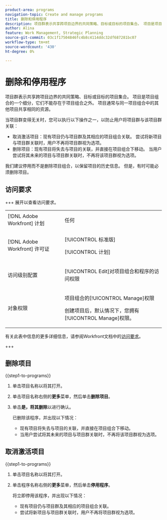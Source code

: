 ```yaml
---
product-area: programs
navigation-topic: Create and manage programs
title: 删除和停用程序
description: 项目群表示共享跨项目边界的共同策略、目标或目标的项目集合。 项目是项目组合的一个细分，它们不能存在于项目组合之外。 项目通常与同一项目组合中的其他项目共享相同的资源。 当程序变得无关时，您可以将其删除或停用。
author: Alina
feature: Work Management, Strategic Planning
source-git-commit: 03c1f17504846fc4b8c4114ddc32df687281bc07
workflow-type: tm+mt
source-wordcount: '430'
ht-degree: 0%

---
```


# 删除和停用程序

项目群表示共享跨项目边界的共同策略、目标或目标的项目集合。 项目是项目组合的一个细分，它们不能存在于项目组合之外。 项目通常与同一项目组合中的其他项目共享相同的资源。

当项目群变得无关时，您可以执行以下操作之一，以防止用户将项目群与该项目群关联：

* 取消激活项目：现有项目仍与项目群及其相应的项目组合关联。 尝试将新项目与项目群关联时，用户不再将项目群视为选项。
* 删除项目：现有项目将失去与项目的关联，并直接在项目组合下移动。 当用户尝试将其未来的项目与项目群关联时，不再将该项目群视为选项。

我们建议停用而不是删除项目组合，以保留项目的历史信息。 但是，有时可能必须删除项目。

## 访问要求

+++ 展开以查看访问要求。

<table style="table-layout:auto"> 
 <col> 
 <col> 
 <tbody> 
  <tr> 
   <td role="rowheader">[!DNL Adobe Workfront] 计划</td>

<td> <p>任何</p> </td> 
  </tr> 
  <tr> 
   <td role="rowheader">[!DNL Adobe Workfront] 许可证</td> 
   <td> <p>[!UICONTROL 标准版]</p><p>[!UICONTROL 计划]</p> </td> 
  </tr> 
  <tr> 
   <td role="rowheader">访问级别配置</td> 
   <td> <p>[!UICONTROL Edit]对项目组合和程序的访问权限 </p>  </td> 
  </tr> 
  <tr> 
   <td role="rowheader">对象权限</td> 
   <td> <p>项目组合的[!UICONTROL Manage]权限</p> <p>创建项目后，默认情况下，您拥有[!UICONTROL Manage]权限。</p>  </td> 
  </tr> 
 </tbody> 
</table>

有关此表中信息的更多详细信息，请参阅Workfront文档中的[访问要求](/help/quicksilver/administration-and-setup/add-users/access-levels-and-object-permissions/access-level-requirements-in-documentation.md)。

+++

## 删除项目

{{step1-to-programs}}

1. 单击项目名称以将其打开。
1. 单击项目名称右侧的&#x200B;**更多**&#x200B;菜单，然后单击&#x200B;**删除项目**。
1. 单击&#x200B;**是，将其删除**&#x200B;以进行确认。

   已删除该程序，并出现以下情况：

   * 现有项目将失去与项目的关联，并直接在项目组合下移动。
   * 当用户尝试将其未来的项目与项目群关联时，不再将该项目群视为选项。

## 取消激活项目

{{step1-to-programs}}

1. 单击项目名称以将其打开。
1. 单击程序名称右侧的&#x200B;**更多**&#x200B;菜单，然后单击&#x200B;**停用程序**。

   将立即停用该程序，并出现以下情况：

   * 现有项目仍与项目群及其相应的项目组合关联。
   * 尝试将新项目与项目群关联时，用户不再将项目群视为选项。